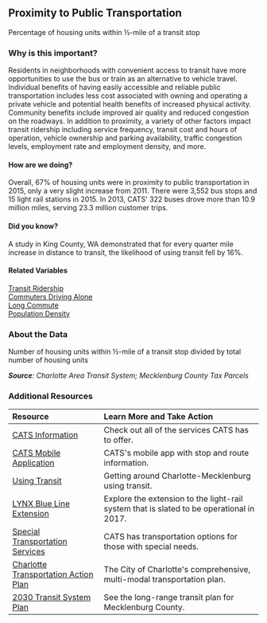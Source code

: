 ## Proximity to Public Transportation
Percentage of housing units within &#189;-mile of a transit stop

### Why is this important?
Residents in neighborhoods with convenient access to transit have more opportunities to use the bus or train as an alternative to vehicle travel. Individual benefits of having easily accessible and reliable public transportation includes less cost associated with owning and operating a private vehicle and potential health benefits of increased physical activity. Community benefits include improved air quality and reduced congestion on the roadways. In addition to proximity, a variety of other factors impact transit ridership including service frequency, transit cost and hours of operation, vehicle ownership and parking availability, traffic congestion levels, employment rate and employment density, and more.

#### How are we doing?
Overall, 67% of housing units were in proximity to public transportation in 2015, only a very slight increase from 2011. There were 3,552 bus stops and 15 light rail stations in 2015. In 2013, CATS' 322 buses drove more than 10.9 million miles, serving 23.3 million customer trips.

#### Did you know?
A study in King County, WA demonstrated that for every quarter mile increase in distance to transit, the likelihood of using transit fell by 16%.

#### Related Variables
<a href="javascript:void(0)" onclick="model.metricId = 'm44'">Transit Ridership</a>  
<a href="javascript:void(0)" onclick="model.metricId = 'm10'">Commuters Driving Alone</a>  
<a href="javascript:void(0)" onclick="model.metricId = 'm33'">Long Commute</a>  
<a href="javascript:void(0)" onclick="model.metricId = 'm47'">Population Density</a>  

### About the Data
Number of housing units within &#189;-mile of a transit stop divided by total number of housing units

_**Source**: Charlotte Area Transit System; Mecklenburg County Tax Parcels_

### Additional Resources
|Resource | Learn More and Take Action|
|:- |:- |
|[CATS Information](http://charmeck.org/city/charlotte/cats/Pages/default.aspx)| Check out all of the services CATS has to offer.
|[CATS Mobile Application](http://charmeck.org/CITY/CHARLOTTE/CATS/BUS/Pages/mobileapp.aspx)| CATS's mobile app with stop and route information.
|[Using Transit](http://www.charlottesgotalot.com/getting-around)| Getting around Charlotte-Mecklenburg using transit.
|[LYNX Blue Line Extension](http://charmeck.org/city/charlotte/cats/planning/ble/Pages/default.aspx)| Explore the extension to the light-rail system that is slated to be operational in 2017.
|[Special Transportation Services](http://charmeck.org/city/charlotte/cats/paratransit/Pages/Default.aspx)| CATS has transportation options for those with special needs.
|[Charlotte Transportation Action Plan](http://charmeck.org/city/charlotte/Transportation/PlansProjects/pages/transportation%20action%20plan.aspx) |The City of Charlotte's comprehensive, multi-modal transportation plan.
|[2030 Transit System Plan](http://charmeck.org/city/charlotte/cats/planning/2030Plan/Pages/default.aspx) |See the long-range transit plan for Mecklenburg County.
